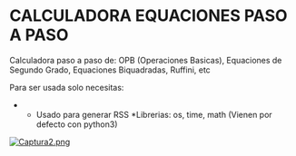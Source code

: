 # CALCULADORA EQUACIONES PASO A PASO
Calculadora paso a paso de: OPB (Operaciones Basicas), Equaciones de Segundo Grado, Equaciones Biquadradas, Ruffini, etc

Para ser usada solo necesitas:
* - Usado para generar RSS
*Librerias: os, time, math (Vienen por defecto con python3)

[![Captura2.png](https://postimg.cc/4nLYZ4dC)](https://postimg.cc/CdLRWnwH)
